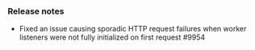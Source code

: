 ### Release notes

<!-- Please add your release notes in the following format:
- My change description (#PR)
-->
- Fixed an issue causing sporadic HTTP request failures when worker listeners were not fully initialized on first request #9954

